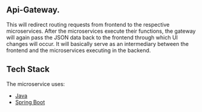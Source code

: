 
## Api-Gateway.
This will redirect routing requests from frontend to the respective microservices. After the microservices execute their functions, the gateway will again pass the JSON data back to the frontend through which UI changes will occur. It will basically serve as an intermediary between the frontend and the microservices executing in the backend.

## Tech Stack
The microservice uses:
 - [Java](https://www.java.com/en/)
 - [Spring Boot](https://spring.io/projects/spring-boot)
